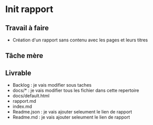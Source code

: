 # Init rapport

## Travail à faire

- Création d'un rapport sans contenu avec les pages et leurs titres

## Tâche mère

## Livrable

- Backlog : je vais modifier sous taches
- docs/* : je vais modifier tous les fichier dans cette repertoire
- docs/default.html
- rapport.md
- index.md
- Readme.json : je vais ajouter seleument le lien de rapport
- Readme.md  : je vais ajouter seleument le lien de rapport
